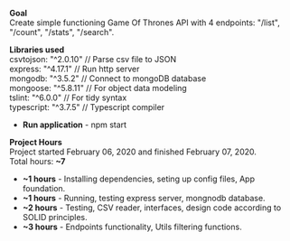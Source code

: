 **Goal**<br>
Create simple functioning Game Of Thrones API with 4 endpoints: "/list", "/count", "/stats", "/search".<br>

**Libraries used**<br>
csvtojson: "^2.0.10" // Parse csv file to JSON<br> 
express: "^4.17.1" // Run http server<br>
mongodb: "^3.5.2" // Connect to mongoDB database<br>
mongoose: "^5.8.11" // For object data modeling<br>
tslint: "^6.0.0" // For tidy syntax<br>
typescript: "^3.7.5" // Typescript compiler<br>

- **Run application** - npm start

**Project Hours**<br>
Project started February 06, 2020 and finished February 07, 2020.<br>
Total hours: **~7**

 - **~1 hours** - Installing dependencies, seting up config files, App foundation.<br>
 - **~1 hours** - Running, testing express server, mongnodb database.<br>
 - **~2 hours** - Testing, CSV reader, interfaces, design code according to SOLID principles.<br>
 - **~3 hours** - Endpoints functionality, Utils filtering functions.<br>